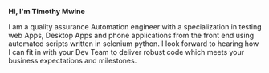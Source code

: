 **Hi, I'm Timothy Mwine**

I am a quality assurance Automation engineer with a specialization in testing web Apps, Desktop Apps and phone applications  from the front end using automated scripts written in selenium python.
I look forward to hearing how I can fit in with your Dev Team to deliver robust code which meets your business expectations and milestones.

<!--
**timothymwine/timothymwine** is a ✨ _special_ ✨ repository because its `README.md` (this file) appears on your GitHub profile.

Here are some ideas to get you started:

- 🔭 I’m currently working on ...
- 🌱 I’m currently learning ...
- 👯 I’m looking to collaborate on ...
- 🤔 I’m looking for help with ...
- 💬 Ask me about ...
- 📫 How to reach me: ...
- 😄 Pronouns: ...
- ⚡ Fun fact: ...
-->
